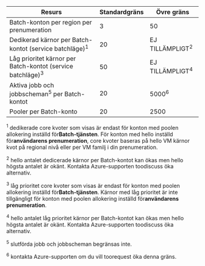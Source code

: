 | **Resurs** | **Standardgräns** | **Övre gräns** |
| --- | --- | --- |
| Batch-konton per region per prenumeration | 3 |50 |
| Dedikerad kärnor per Batch-kontot (service batchläge)<sup>1</sup> | 20 | EJ TILLÄMPLIGT<sup>2</sup> |
| Låg prioritet kärnor per Batch-kontot (service batchläge)<sup>3</sup> | 50 | EJ TILLÄMPLIGT<sup>4</sup> |
| Aktiva jobb och jobbscheman<sup>5</sup> per Batch-kontot | 20 | 5000<sup>6</sup> |
| Pooler per Batch-konto | 20 | 2500 |

<sup>1</sup> dedikerade core kvoter som visas är endast för konton med poolen allokering inställd för**Batch-tjänsten**. För konton med hello inställd för**användarens prenumeration**, core kvoter baseras på hello VM kärnor kvot på regional nivå eller per VM familj i din prenumeration.

<sup>2</sup> hello antalet dedicerade kärnor per Batch-kontot kan ökas men hello högsta antalet är okänt. Kontakta Azure-supporten toodiscuss öka alternativ.

<sup>3</sup> låg prioritet core kvoter som visas är endast för konton med poolen allokering inställd för**Batch-tjänsten**. Kärnor med låg prioritet är inte tillgängligt för konton med poolen allokering inställd för**användarens prenumeration**.

<sup>4</sup> hello antalet låg prioritet kärnor per Batch-kontot kan ökas men hello högsta antalet är okänt. Kontakta Azure-supporten toodiscuss öka alternativ.

<sup>5</sup> slutförda jobb och jobbscheman begränsas inte.

<sup>6</sup> kontakta Azure-supporten om du vill toorequest öka denna gräns.
